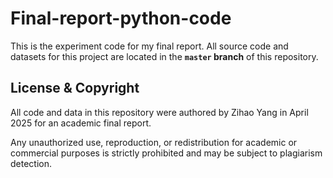 # Final-report-python-code
This is the experiment code for my final report. All source code and datasets for this project are located in the **`master` branch** of this repository.
## License & Copyright
All code and data in this repository were authored by Zihao Yang in April 2025 for an academic final report.

Any unauthorized use, reproduction, or redistribution for academic or commercial purposes is strictly prohibited and may be subject to plagiarism detection.
